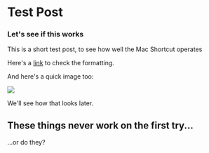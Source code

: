 # Test Post

### Let's see if this works

This is a short test post, to see how well the Mac Shortcut operates

Here's a [link](https://every.to/cybernaut/caught-in-the-study-web) to check the formatting.

And here's a quick image too:

![](https://d24ovhgu8s7341.cloudfront.net/uploads/post/cover/1677/conectingbanner.jpg)

We'll see how that looks later.

## These things never work on the first try...

...or do they?
